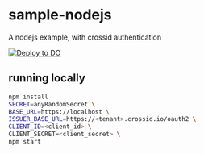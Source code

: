 # sample-nodejs

A nodejs example, with crossid authentication

[![Deploy to DO](https://www.deploytodo.com/do-btn-blue.svg)](https://cloud.digitalocean.com/apps/new?repo=https://github.com/crossid/sample-nodejs/tree/main)

## running locally

```bash
npm install
SECRET=anyRandomSecret \
BASE_URL=https://localhost \
ISSUER_BASE_URL=https://<tenant>.crossid.io/oauth2 \
CLIENT_ID=<client_id> \
CLIENT_SECRET=<client_secret> \
npm start
```
